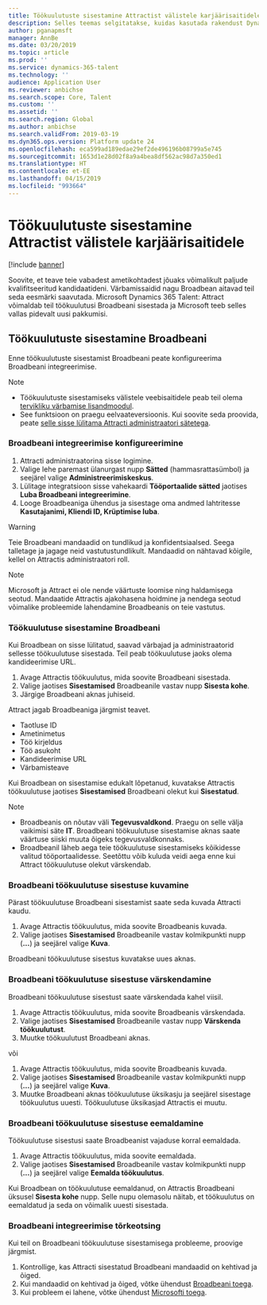 ```yaml
---
title: Töökuulutuste sisestamine Attractist välistele karjäärisaitidele
description: Selles teemas selgitatakse, kuidas kasutada rakendust Dynamics 365 for Talent - Attract töökuulutuste sisestamiseks välistele värbamissaitidele
author: pganapmsft
manager: AnnBe
ms.date: 03/20/2019
ms.topic: article
ms.prod: ''
ms.service: dynamics-365-talent
ms.technology: ''
audience: Application User
ms.reviewer: anbichse
ms.search.scope: Core, Talent
ms.custom: ''
ms.assetid: ''
ms.search.region: Global
ms.author: anbichse
ms.search.validFrom: 2019-03-19
ms.dyn365.ops.version: Platform update 24
ms.openlocfilehash: eca599ad189edae29ef2de496196b08799a5e745
ms.sourcegitcommit: 1653d1e28d02f8a9a4bea8df562ac98d7a350ed1
ms.translationtype: HT
ms.contentlocale: et-EE
ms.lasthandoff: 04/15/2019
ms.locfileid: "993664"
---
```

# <a name="post-jobs-to-external-career-sites-from-attract"></a>Töökuulutuste sisestamine Attractist välistele karjäärisaitidele

[!include [banner](../includes/banner.md)]

Soovite, et teave teie vabadest ametikohtadest jõuaks võimalikult paljude kvalifitseeritud kandidaatideni. Värbamissaidid nagu Broadbean aitavad teil seda eesmärki saavutada. Microsoft Dynamics 365 Talent: Attract võimaldab teil töökuulutusi Broadbeani sisestada ja Microsoft teeb selles vallas pidevalt uusi pakkumisi.

## <a name="post-jobs-to-broadbean"></a>Töökuulutuste sisestamine Broadbeani

Enne töökuulutuste sisestamist Broadbeani peate konfigureerima Broadbeani integreerimise.

> [!NOTE]
> - Töökuulutuste sisestamiseks välistele veebisaitidele peab teil olema [tervikliku värbamise lisandmoodul](https://docs.microsoft.com/dynamics365/unified-operations/talent/attract-comprehensive-hiring).
> - See funktsioon on praegu eelvaateversioonis. Kui soovite seda proovida, peate [selle sisse lülitama Attracti administraatori sätetega](https://docs.microsoft.com/dynamics365/unified-operations/talent/access-preview-feature).

### <a name="configure-broadbean-integration"></a>Broadbeani integreerimise konfigureerimine

1. Attracti administraatorina sisse logimine.
2. Valige lehe paremast ülanurgast nupp **Sätted** (hammasrattasümbol) ja seejärel valige **Administreerimiskeskus**.
3. Lülitage integratsioon sisse vahekaardi **Tööportaalide sätted** jaotises **Luba Broadbeani integreerimine**.
4. Looge Broadbeaniga ühendus ja sisestage oma andmed lahtritesse **Kasutajanimi, Kliendi ID, Krüptimise luba**.

> [!WARNING]
> Teie Broadbeani mandaadid on tundlikud ja konfidentsiaalsed. Seega talletage ja jagage neid vastutustundlikult. Mandaadid on nähtavad kõigile, kellel on Attractis administraatori roll.

> [!NOTE]
> Microsoft ja Attract ei ole nende väärtuste loomise ning haldamisega seotud. Mandaatide Attractis ajakohasena hoidmine ja nendega seotud võimalike probleemide lahendamine Broadbeanis on teie vastutus.

### <a name="post-a-job-to-broadbean"></a>Töökuulutuse sisestamine Broadbeani

Kui Broadbean on sisse lülitatud, saavad värbajad ja administraatorid sellesse töökuulutuse sisestada. Teil peab töökuulutuse jaoks olema kandideerimise URL.

1. Avage Attractis töökuulutus, mida soovite Broadbeani sisestada.
2. Valige jaotises **Sisestamised** Broadbeanile vastav nupp **Sisesta kohe**.
3. Järgige Broadbeani aknas juhiseid.

Attract jagab Broadbeaniga järgmist teavet.

- Taotluse ID
- Ametinimetus
- Töö kirjeldus
- Töö asukoht
- Kandideerimise URL
- Värbamisteave

Kui Broadbean on sisestamise edukalt lõpetanud, kuvatakse Attractis töökuulutuse jaotises **Sisestamised** Broadbeani olekut kui **Sisestatud**.

> [!NOTE]
> - Broadbeanis on nõutav väli **Tegevusvaldkond**. Praegu on selle välja vaikimisi säte **IT**. Broadbeani töökuulutuse sisestamise aknas saate väärtuse siiski muuta õigeks tegevusvaldkonnaks.
> - Broadbeanil läheb aega teie töökuulutuse sisestamiseks kõikidesse valitud tööportaalidesse. Seetõttu võib kuluda veidi aega enne kui Attract töökuulutuse olekut värskendab.

### <a name="view-a-broadbean-job-posting"></a>Broadbeani töökuulutuse sisestuse kuvamine

Pärast töökuulutuse Broadbeani sisestamist saate seda kuvada Attracti kaudu.

1. Avage Attractis töökuulutus, mida soovite Broadbeanis kuvada.
2. Valige jaotises **Sisestamised** Broadbeanile vastav kolmikpunkti nupp (**...**) ja seejärel valige **Kuva**.

Broadbeani töökuulutuse sisestus kuvatakse uues aknas.

### <a name="update-a-broadbean-job-posting"></a>Broadbeani töökuulutuse sisestuse värskendamine

Broadbeani töökuulutuse sisestust saate värskendada kahel viisil.

1. Avage Attractis töökuulutus, mida soovite Broadbeanis värskendada.
2. Valige jaotises **Sisestamised** Broadbeanile vastav nupp **Värskenda töökuulutust**.
3. Muutke töökuulutust Broadbeani aknas.

või

1. Avage Attractis töökuulutus, mida soovite Broadbeanis kuvada.
2. Valige jaotises **Sisestamised** Broadbeanile vastav kolmikpunkti nupp (**...**) ja seejärel valige **Kuva**.
3. Muutke Broadbeani aknas töökuulutuse üksikasju ja seejärel sisestage töökuulutus uuesti. Töökuulutuse üksikasjad Attractis ei muutu.

### <a name="remove-a-broadbean-job-posting"></a>Broadbeani töökuulutuse sisestuse eemaldamine

Töökuulutuse sisestusi saate Broadbeanist vajaduse korral eemaldada.

1. Avage Attractis töökuulutus, mida soovite eemaldada.
2. Valige jaotises **Sisestamised** Broadbeanile vastav kolmikpunkti nupp (**...**) ja seejärel valige **Eemalda töökuulutus**.

Kui Broadbean on töökuulutuse eemaldanud, on Attractis Broadbeani üksusel **Sisesta kohe** nupp. Selle nupu olemasolu näitab, et töökuulutus on eemaldatud ja seda on võimalik uuesti sisestada.

### <a name="troubleshoot-the-broadbean-integration"></a>Broadbeani integreerimise tõrkeotsing

Kui teil on Broadbeani töökuulutuse sisestamisega probleeme, proovige järgmist.

1. Kontrollige, kas Attracti sisestatud Broadbeani mandaadid on kehtivad ja õiged.
2. Kui mandaadid on kehtivad ja õiged, võtke ühendust [Broadbeani toega](https://www.broadbean.com/resources/support/).
3. Kui probleem ei lahene, võtke ühendust [Microsofti toega](./talent-support.md).

